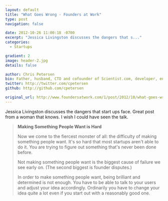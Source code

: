 ```yaml
---
layout: default
title: "What Goes Wrong - Founders at Work"
type: post
navigation: false

date: 2012-10-26 11:00:18 -0700
excerpt: "Jessica Livingston discusses the dangers that s..."
categories:
  - Startups

gradient: 2
image: header-2.jpg
details: false

author: Chris Petersen
bio: Father, husband, CTO and cofounder of Scientist.com, developer, entrepreneur and technologist.
twitter: http://twitter.com/cpetersen
github: http://github.com/cpetersen

original_url: http://www.foundersatwork.com/1/post/2012/10/what-goes-wrong.html
---
```



Jessica Livingston discusses the dangers that start ups face. Great post from a woman that knows. I wish I could have seen the talk.

 >  __Making Something People Want is Hard__  
 > 
 >  Now we come to the fiercest monster of all: the difficulty of making something people want. It's so hard that most startups aren't able to do it. You are trying to figure out something that's never been done before. 
 > 
 >  Not making something people want is the biggest cause of failure we see early on. (The second biggest is founder disputes.) 
 > 
 >  In order to make something people want, being brilliant and determined is not enough. You have to be able to talk to your users and adjust your idea accordingly. Ordinarily you have to change your idea quite a lot even if you start out with a reasonably good one. 
 > 
 > 
